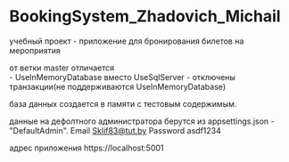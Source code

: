 # BookingSystem_Zhadovich_Michail
учебный проект  -   приложение для бронирования билетов на мероприятия

от ветки  master отличается  
     -  UseInMemoryDatabase вместо UseSqlServer
     - отключены транзакции(не поддерживаются UseInMemoryDatabase)

база данных создается в памяти с тестовым содержимым.

данные на дефолтного администратора берутся из appsettings.json - "DefaultAdmin".
Email      Sklif83@tut.by
Password   asdf1234


адрес приложения
https://localhost:5001 
